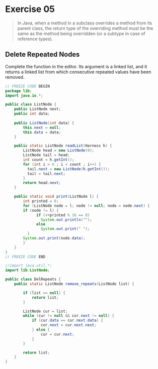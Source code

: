 # Exercise 05

> In Java, when a method in a subclass overrides a method from its parent class, the return type of the overriding method must be the same as the method being overridden (or a subtype in case of reference types).


## Delete Repeated Nodes

Complete the function in the editor. Its argument is a linked list, and it returns a linked list from which consecutive repeated values have been removed.


```java
// FREEZE CODE BEGIN
package lib;
import java.io.*;

public class ListNode {
    public ListNode next;
    public int data;
    
    public ListNode(int data) {
        this.next = null;
        this.data = data;
    }

    public static ListNode readList(Harness h) {
        ListNode head = new ListNode(0);
        ListNode tail = head;
        int count = h.getInt();
        for (int i = 0 ; i < count ; i++) {
          tail.next = new ListNode(h.getInt());
          tail = tail.next;
        }
        return head.next;
    }

    public static void print(ListNode l) {
        int printed = 0;
        for (ListNode node = l; node != null; node = node.next) {
        if (node != l) {
              if (++printed % 16 == 0)
                System.out.println("");
              else
                System.out.print(" ");
          }
        System.out.print(node.data);
        }
    }
}
// FREEZE CODE END
```

```java
//import java.util.*;
import lib.ListNode;

public class DelRepeats {
    public static ListNode remove_repeats(ListNode list) {

        if (list == null) {
            return list;
        }

        ListNode cur = list;
        while (cur != null && cur.next != null) {
            if (cur.data == cur.next.data) {
                cur.next = cur.next.next;
            } else {
                cur = cur.next;
            }
        }

        return list;
    }
}
```